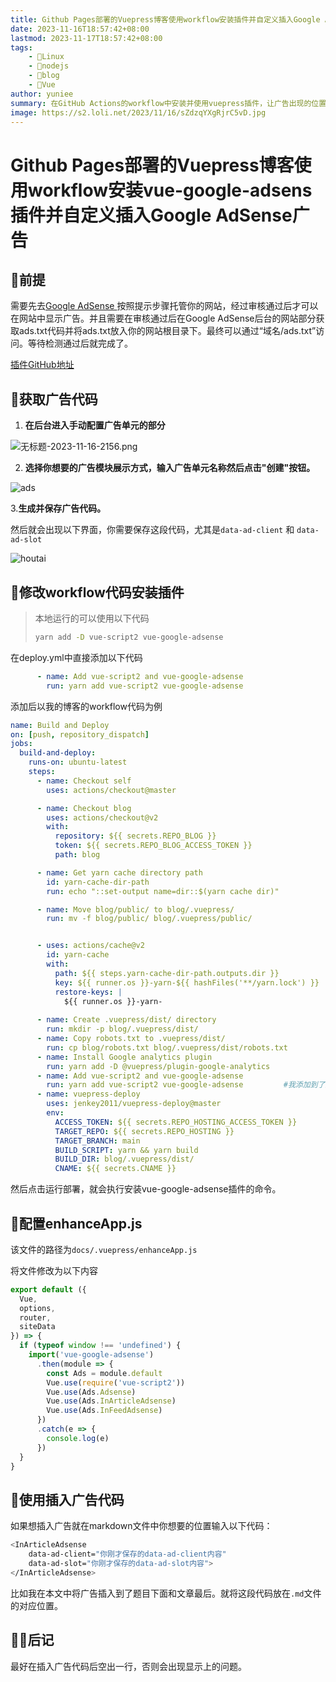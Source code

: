 ```yaml
---
title: Github Pages部署的Vuepress博客使用workflow安装插件并自定义插入Google AdSense广告
date: 2023-11-16T18:57:42+08:00
lastmod: 2023-11-17T18:57:42+08:00
tags: 
    - 🐘Linux
    - 🍓nodejs
    - 📕blog
    - 👾Vue
author: yuniee
summary: 在GitHub Actions的workflow中安装并使用vuepress插件，让广告出现的位置尽在掌握之中。
image: https://s2.loli.net/2023/11/16/sZdzqYXgRjrC5vD.jpg
---
```


# Github Pages部署的Vuepress博客使用workflow安装vue-google-adsens插件并自定义插入Google AdSense广告
<InArticleAdsense
    data-ad-client="ca-pub-5818850638223663"
    data-ad-slot="1327307385">
</InArticleAdsense>

## 🐖前提

需要先去[Google AdSense ](https://www.google.com/adsense)按照提示步骤托管你的网站，经过审核通过后才可以在网站中显示广告。并且需要在审核通过后在Google AdSense后台的网站部分获取ads.txt代码并将ads.txt放入你的网站根目录下。最终可以通过“域名/ads.txt”访问。等待检测通过后就完成了。



[插件GitHub地址](https://github.com/YunYouJun/vuepress-plugin-google-adsense)

## 🫏获取广告代码

1. **在后台进入手动配置广告单元的部分**

![无标题-2023-11-16-2156.png](https://s2.loli.net/2023/11/16/GKJNfSgVm63nX8Z.png)



2. **选择你想要的广告模块展示方式，输入广告单元名称然后点击"创建"按钮。**

![ads](https://s2.loli.net/2023/11/16/2PUT41IXG6JlMNg.png)

3.**生成并保存广告代码。**

然后就会出现以下界面，你需要保存这段代码，尤其是`data-ad-client` 和 `data-ad-slot`

![houtai](https://s2.loli.net/2023/11/16/Hl6xW9RFNOgdzjG.png)

## 👻**修改workflow代码安装插件**

> 本地运行的可以使用以下代码
>
> ```bash
> yarn add -D vue-script2 vue-google-adsense
> ```

在deploy.yml中直接添加以下代码

```yaml
      - name: Add vue-script2 and vue-google-adsense
        run: yarn add vue-script2 vue-google-adsense
```

添加后以我的博客的workflow代码为例

```yaml
name: Build and Deploy
on: [push, repository_dispatch]
jobs:
  build-and-deploy:
    runs-on: ubuntu-latest
    steps:
      - name: Checkout self
        uses: actions/checkout@master

      - name: Checkout blog
        uses: actions/checkout@v2
        with:
          repository: ${{ secrets.REPO_BLOG }}
          token: ${{ secrets.REPO_BLOG_ACCESS_TOKEN }}
          path: blog

      - name: Get yarn cache directory path
        id: yarn-cache-dir-path
        run: echo "::set-output name=dir::$(yarn cache dir)"

      - name: Move blog/public/ to blog/.vuepress/
        run: mv -f blog/public/ blog/.vuepress/public/


      - uses: actions/cache@v2
        id: yarn-cache
        with:
          path: ${{ steps.yarn-cache-dir-path.outputs.dir }}
          key: ${{ runner.os }}-yarn-${{ hashFiles('**/yarn.lock') }}
          restore-keys: |
            ${{ runner.os }}-yarn-
     
      - name: Create .vuepress/dist/ directory
        run: mkdir -p blog/.vuepress/dist/
      - name: Copy robots.txt to .vuepress/dist/
        run: cp blog/robots.txt blog/.vuepress/dist/robots.txt
      - name: Install Google analytics plugin
        run: yarn add -D @vuepress/plugin-google-analytics
      - name: Add vue-script2 and vue-google-adsense
        run: yarn add vue-script2 vue-google-adsense         #我添加到了这里
      - name: vuepress-deploy
        uses: jenkey2011/vuepress-deploy@master
        env:
          ACCESS_TOKEN: ${{ secrets.REPO_HOSTING_ACCESS_TOKEN }}
          TARGET_REPO: ${{ secrets.REPO_HOSTING }}
          TARGET_BRANCH: main
          BUILD_SCRIPT: yarn && yarn build
          BUILD_DIR: blog/.vuepress/dist/
          CNAME: ${{ secrets.CNAME }}
```

然后点击运行部署，就会执行安装vue-google-adsense插件的命令。

## 🦥配置enhanceApp.js

该文件的路径为`docs/.vuepress/enhanceApp.js`

将文件修改为以下内容

```js
export default ({
  Vue,
  options,
  router,
  siteData
}) => {
  if (typeof window !== 'undefined') {
    import('vue-google-adsense')
      .then(module => {
        const Ads = module.default
        Vue.use(require('vue-script2'))
        Vue.use(Ads.Adsense)
        Vue.use(Ads.InArticleAdsense)
        Vue.use(Ads.InFeedAdsense)
      })
      .catch(e => {
        console.log(e)
      })
  }
}

```

## 🐊使用插入广告代码

如果想插入广告就在markdown文件中你想要的位置输入以下代码：

```bash
<InArticleAdsense
    data-ad-client="你刚才保存的data-ad-client内容"
    data-ad-slot="你刚才保存的data-ad-slot内容">
</InArticleAdsense>
```

比如我在本文中将广告插入到了题目下面和文章最后。就将这段代码放在`.md`文件的对应位置。

## 🐻‍❄️后记

最好在插入广告代码后空出一行，否则会出现显示上的问题。
<InArticleAdsense
    data-ad-client="ca-pub-5818850638223663"
    data-ad-slot="1327307385">
</InArticleAdsense>

